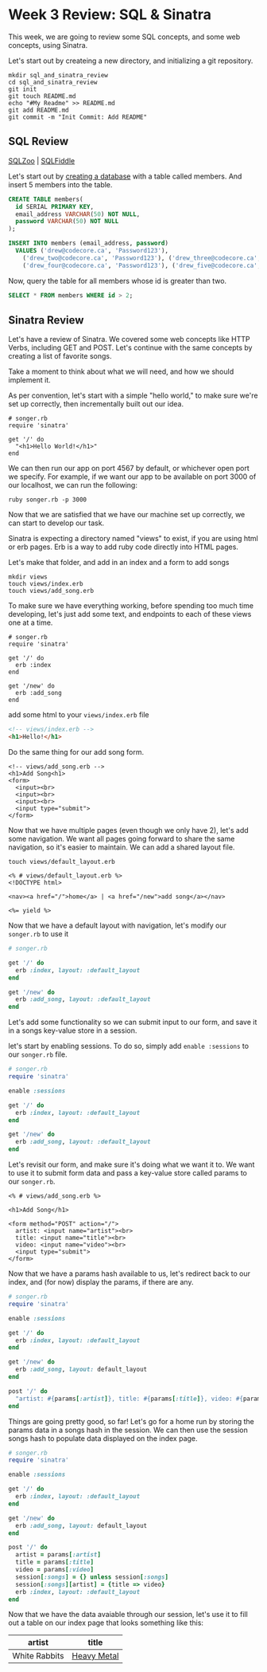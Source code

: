 # Week 3 Review: SQL & Sinatra
This week, we are going to review some SQL concepts, and some web concepts, using Sinatra.  
  
Let's start out by createing a new directory, and initializing a git repository.
```
mkdir sql_and_sinatra_review
cd sql_and_sinatra_review
git init
git touch README.md
echo "#My Readme" >> README.md
git add README.md
git commit -m "Init Commit: Add README"
```
## SQL Review
[SQLZoo](www.sqlzoo.net) | [SQLFiddle](http://sqlfiddle.com/#!15/5df3a1/2)  
  
Let's start out by [creating a
database](http://www.postgresql.org/docs/9.3/static/app-createdb.html)
with a table called members. And insert 5 members into the table.
```sql
CREATE TABLE members(
  id SERIAL PRIMARY KEY,
  email_address VARCHAR(50) NOT NULL,
  password VARCHAR(50) NOT NULL
);

INSERT INTO members (email_address, password)
  VALUES ('drew@codecore.ca', 'Password123'),
    ('drew_two@codecore.ca', 'Password123'), ('drew_three@codecore.ca', 'Password123')
    ('drew_four@codecore.ca', 'Password123'), ('drew_five@codecore.ca', 'Password123');
```
Now, query the table for all members whose id is greater than two.
```sql
SELECT * FROM members WHERE id > 2;
```
## Sinatra Review
Let's have a review of Sinatra. We covered some web concepts like HTTP Verbs, including GET and POST. Let's continue with the same concepts by creating a list of favorite songs.  
  
Take a moment to think about what we will need, and how we should implement it.  
  
As per convention, let's start with a simple "hello world," to make sure we're set up correctly, then incrementally built out our idea.  
```
# songer.rb
require 'sinatra'

get '/' do
  "<h1>Hello World!</h1>"
end
```
We can then run our app on port 4567 by default, or whichever open port we specify. For example, if we want our app to be available on port 3000 of our localhost, we can run the following:
```
ruby songer.rb -p 3000
```
Now that we are satisfied that we have our machine set up correctly, we can start to develop our task.  
  
Sinatra is expecting a directory named "views" to exist, if you are using html or erb pages. Erb is a way to add ruby code directly into HTML pages.  
  
Let's make that folder, and add in an index and a form to add songs
```
mkdir views
touch views/index.erb
touch views/add_song.erb
```
To make sure we have everything working, before spending too much time developing, let's just add some text, and endpoints to each of these views one at a time.
```
# songer.rb
require 'sinatra'

get '/' do
  erb :index
end

get '/new' do
  erb :add_song
end
```
add some html to your `views/index.erb` file
```html
<!-- views/index.erb -->
<h1>Hello!</h1>
```
Do the same thing for our add song form.
```erb
<!-- views/add_song.erb -->
<h1>Add Song<h1>
<form>
  <input><br>
  <input><br>
  <input><br>
  <input type="submit">
</form>
```
Now that we have multiple pages (even though we only have 2), let's add some navigation. We want all pages going forward to share the same navigation, so it's easier to maintain. We can add a shared layout file.
```
touch views/default_layout.erb
```
```erb
<% # views/default_layout.erb %>
<!DOCTYPE html>

<nav><a href="/">home</a> | <a href="/new">add song</a></nav>

<%= yield %>
```
Now that we have a default layout with navigation, let's modify our `songer.rb` to use it
```ruby
# songer.rb

get '/' do
  erb :index, layout: :default_layout
end

get '/new' do
  erb :add_song, layout: :default_layout
end
```
Let's add some functionality so we can submit input to our form, and save it in a songs key-value store in a session.

let's start by enabling sessions. To do so, simply add `enable :sessions` to our `songer.rb` file.
```ruby
# songer.rb
require 'sinatra'

enable :sessions

get '/' do
  erb :index, layout: :default_layout
end

get '/new' do
  erb :add_song, layout: :default_layout
end
```
Let's revisit our form, and make sure it's doing what we want it to. We want to use it to submit form data and pass a key-value store called params to our `songer.rb`.
```erb
<% # views/add_song.erb %>

<h1>Add Song</h1>

<form method="POST" action="/">
  artist: <input name="artist"><br>
  title: <input name="title"><br>
  video: <input name="video"><br>
  <input type="submit">
</form>
```
Now that we have a params hash available to us, let's redirect back to our index, and (for now) display the params, if there are any.
```ruby
# songer.rb
require 'sinatra'

enable :sessions

get '/' do
  erb :index, layout: :default_layout
end

get '/new' do
  erb :add_song, layout: default_layout
end

post '/' do
  "artist: #{params[:artist]}, title: #{params[:title]}, video: #{params[:video]}"
end
```
Things are going pretty good, so far! Let's go for a home run by storing the params data in a songs hash in the session. We can then use the session songs hash to populate data displayed on the index page.

```ruby
# songer.rb
require 'sinatra'

enable :sessions

get '/' do
  erb :index, layout: :default_layout
end

get '/new' do
  erb :add_song, layout: default_layout
end

post '/' do
  artist = params[:artist]
  title = params[:title]
  video = params[:video]
  session[:songs] = {} unless session[:songs]
  session[:songs][artist] = {title => video}
  erb :index, layout: :default_layout
end
```
Now that we have the data avaiable through our session, let's use it to fill out a table on our index page that looks something like this:
  
artist | title
--- | ---
White Rabbits | [Heavy Metal](https://www.youtube.com/watch?v=OQ7Bc-nrplw)
